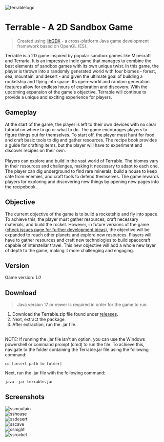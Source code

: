 ![terrablelogo](https://user-images.githubusercontent.com/103279302/218454351-f73efbc9-fb94-4352-9efa-ffeebb4a0180.png)
# Terrable - A 2D Sandbox Game
>Created using <a href=https://libgdx.com/dev/>libGDX</a> - a cross-platform Java game development framework based on OpenGL (ES).

Terrable is a 2D game inspired by popular sandbox games like Minecraft and Terraria. It is an impressive indie game that manages to combine the best elements of sandbox games with its own unique twist. In this game, the player is thrown into a randomly generated world with four biomes - forest, sea, mountain, and desert - and given the ultimate goal of building a rocketship and flying into space. Its open-world and random generation features allow for endless hours of exploration and discovery. With the upcoming expansion of the game's objective, Terrable will continue to provide a unique and exciting experience for players.

## Gameplay
At the start of the game, the player is left to their own devices with no clear tutorial on where to go or what to do. The game encourages players to figure things out for themselves. To start off, the player must hunt for food and craft basic tools to dig and gather resources. The recipe book provides a guide for crafting items, but the player will have to experiment and discover recipes on their own.
<br>
<br>
Players can explore and build in the vast world of Terrable. The biomes vary in their resources and challenges, making it necessary to adapt to each one. The player can dig underground to find rare minerals, build a house to keep safe from enemies, and craft tools to defend themselves. The game rewards players for exploring and discovering new things by opening new pages into the recipebook.

## Objective
The current objective of the game is to build a rocketship and fly into space. To achieve this, the player must gather resources, craft necessary materials, and build the rocket. However, in future versions of the game (<a href=https://github.com/absolutefailure/terrable/issues>check issues page for further development ideas</a>), the objective will be expanded to reach other planets and explore new resources. Players will have to gather resources and craft new technologies to build spacecraft capable of interstellar travel. This new objective will add a whole new layer of depth to the game, making it more challenging and engaging.

## Version
Game version: *1.0*

## Download
>Java version 17 or newer is required in order for the game to run.

1. Download the Terrable.zip file found under <a href=https://github.com/absolutefailure/terrable/releases/tag/terrable>releases</a>.
2. Next, extract the package.
3. After extraction, run the .jar file.

<br>NOTE: If running the .jar file isn't an option, you can use the Windows powershell or command prompt (cmd) to run the file. To achieve this, navigate to the folder containing the Terrable.jar file using the following command:

    cd [insert path to folder]
Next, run the .jar file with the following command:

    java -jar terrable.jar

## Screenshots
![ssmoutain](https://user-images.githubusercontent.com/103279302/234812325-391948e2-45fd-4e1b-8dd2-c5e3506d6b39.png)
<br>![sshouse](https://user-images.githubusercontent.com/103279302/234812365-0baf0e25-c1f4-4378-bf8a-3371587cb00c.png)
<br>![ssdesert](https://user-images.githubusercontent.com/103279302/234812395-37b0085a-6965-4c47-b185-316d01aa021b.jpg)
<br>![sscave](https://user-images.githubusercontent.com/103279302/234812427-9d288319-1bc9-4b56-aebc-30fb0e9f76b9.jpg)
<br>![ssnight](https://user-images.githubusercontent.com/103279302/234812455-c4ab00b1-761e-4393-90c7-d205392deab4.jpg)
<br>![ssrocket](https://user-images.githubusercontent.com/103279302/234815310-7c55c328-61f3-41d5-b5a8-28710c956ebf.png)
